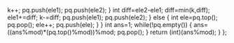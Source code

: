 k++;
pq.push(ele1);
pq.push(ele2);
}
int diff=ele2-ele1;
diff=min(k,diff);
ele1+=diff;
k-=diff;
pq.push(ele1);
pq.push(ele2);
}
else
{
int ele=pq.top();
pq.pop();
ele++;
pq.push(ele);
}
}
int ans=1;
while(!pq.empty())
{
ans=((ans%mod)*(pq.top()%mod))%mod;
pq.pop();
}
return (int)(ans%mod);
}
};
```